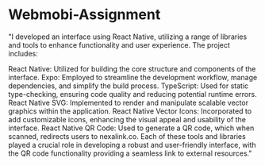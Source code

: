 # Webmobi-Assignment

"I developed an interface using React Native, utilizing a range of libraries and tools to enhance functionality and user experience. The project includes:

React Native: Utilized for building the core structure and components of the interface.
Expo: Employed to streamline the development workflow, manage dependencies, and simplify the build process.
TypeScript: Used for static type-checking, ensuring code quality and reducing potential runtime errors.
React Native SVG: Implemented to render and manipulate scalable vector graphics within the application.
React Native Vector Icons: Incorporated to add customizable icons, enhancing the visual appeal and usability of the interface.
React Native QR Code: Used to generate a QR code, which when scanned, redirects users to nexalink.co.
Each of these tools and libraries played a crucial role in developing a robust and user-friendly interface, with the QR code functionality providing a seamless link to external resources."
